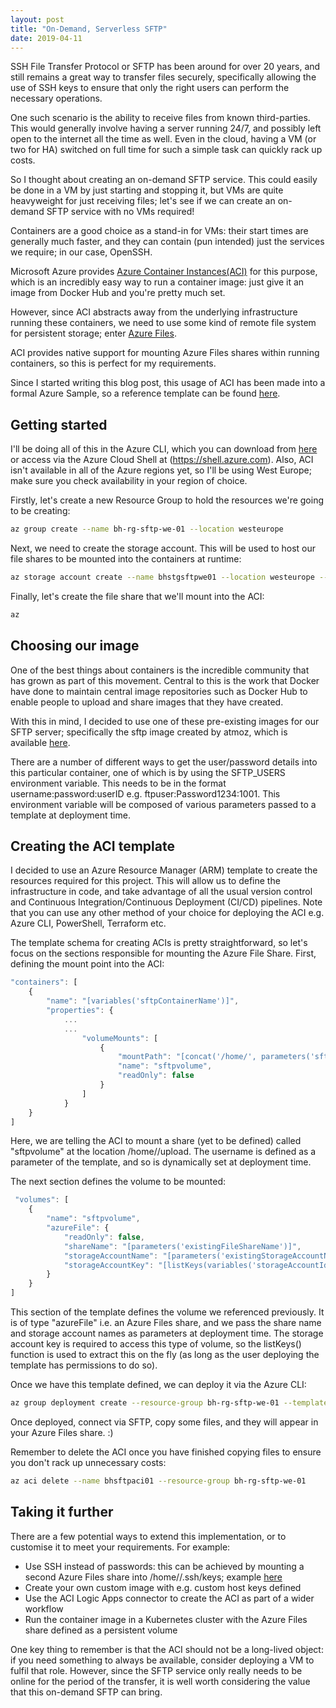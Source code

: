 ```yaml
---
layout: post
title: "On-Demand, Serverless SFTP"
date: 2019-04-11
---
```


SSH File Transfer Protocol or SFTP has been around for over 20 years, and still remains a great way to transfer files securely, specifically allowing the use of SSH keys to ensure that only the right users can perform the necessary operations.

One such scenario is the ability to receive files from known third-parties. This would generally involve having a server running 24/7, and possibly left open to the internet all the time as well. Even in the cloud, having a VM (or two for HA) switched on full time for such a simple task can quickly rack up costs.

So I thought about creating an on-demand SFTP service. This could easily be done in a VM by just starting and stopping it, but VMs are quite heavyweight for just receiving files; let's see if we can create an on-demand SFTP service with no VMs required!

Containers are a good choice as a stand-in for VMs: their start times are generally much faster, and they can contain (pun intended) just the services we require; in our case, OpenSSH.

Microsoft Azure provides [Azure Container Instances(ACI)](https://azure.microsoft.com/en-us/services/container-instances/) for this purpose, which is an incredibly easy way to run a container image: just give it an image from Docker Hub and you're pretty much set.

However, since ACI abstracts away from the underlying infrastructure running these containers, we need to use some kind of remote file system for persistent storage; enter [Azure Files](https://azure.microsoft.com/en-gb/services/storage/files/).

ACI provides native support for mounting Azure Files shares within running containers, so this is perfect for my requirements.

Since I started writing this blog post, this usage of ACI has been made into a formal Azure Sample, so a reference template can be found [here](https://azure.microsoft.com/en-gb/resources/samples/sftp-creation-template/).

## Getting started

I'll be doing all of this in the Azure CLI, which you can download from [here](https://docs.microsoft.com/en-us/cli/azure/install-azure-cli) or access via the Azure Cloud Shell at (https://shell.azure.com). Also, ACI isn't available in all of the Azure regions yet, so I'll be using West Europe; make sure you check availability in your region of choice.

Firstly, let's create a new Resource Group to hold the resources we're going to be creating:

```bash
az group create --name bh-rg-sftp-we-01 --location westeurope
```

Next, we need to create the storage account. This will be used to host our file shares to be mounted into the containers at runtime:

```bash
az storage account create --name bhstgsftpwe01 --location westeurope --resource-group bh-rg-sftp-we-01 -sku Standard_LRS --kind Storage
```

Finally, let's create the file share that we'll mount into the ACI:

```bash
az
```

## Choosing our image

One of the best things about containers is the incredible community that has grown as part of this movement. Central to this is the work that Docker have done to maintain central image repositories such as Docker Hub to enable people to upload and share images that they have created.

With this in mind, I decided to use one of these pre-existing images for our SFTP server; specifically the sftp image created by atmoz, which is available [here](https://hub.docker.com/r/atmoz/sftp/).

There are a number of different ways to get the user/password details into this particular container, one of which is by using the SFTP_USERS environment variable. This needs to be in the format username:password:userID e.g. ftpuser:Password1234:1001. This environment variable will be composed of various parameters passed to a template at deployment time.

## Creating the ACI template

I decided to use an Azure Resource Manager (ARM) template to create the resources required for this project. This will allow us to define the infrastructure in code, and take advantage of all the usual version control and Continuous Integration/Continuous Deployment (CI/CD) pipelines. Note that you can use any other method of your choice for deploying the ACI e.g. Azure CLI, PowerShell, Terraform etc.

The template schema for creating ACIs is pretty straightforward, so let's focus on the sections responsible for mounting the Azure File Share. First, defining the mount point into the ACI:

```javascript
"containers": [
    {
        "name": "[variables('sftpContainerName')]",
        "properties": {
            ...
            ...
                "volumeMounts": [
                    {
                        "mountPath": "[concat('/home/', parameters('sftpUser'), '/upload')]",
                        "name": "sftpvolume",
                        "readOnly": false
                    }
                ]
            }
    }
]
```

Here, we are telling the ACI to mount a share (yet to be defined) called "sftpvolume" at the location /home/<username>/upload. The username is defined as a parameter of the template, and so is dynamically set at deployment time.

The next section defines the volume to be mounted:

```javascript
 "volumes": [
    {
        "name": "sftpvolume",
        "azureFile": {
            "readOnly": false,
            "shareName": "[parameters('existingFileShareName')]",
            "storageAccountName": "[parameters('existingStorageAccountName')]",
            "storageAccountKey": "[listKeys(variables('storageAccountId'),'2018-02-01').keys[0].value]"
        }
    }
]
```

This section of the template defines the volume we referenced previously. It is of type "azureFile" i.e. an Azure Files share, and we pass the share name and storage account names as parameters at deployment time. The storage account key is required to access this type of volume, so the listKeys() function is used to extract this on the fly (as long as the user deploying the template has permissions to do so).

Once we have this template defined, we can deploy it via the Azure CLI:

```bash
az group deployment create --resource-group bh-rg-sftp-we-01 --template-file aci-sftp.json --existingFileShareName xxx --existingStorageAccountName yyy ... etc.
```

Once deployed, connect via SFTP, copy some files, and they will appear in your Azure Files share. :)

Remember to delete the ACI once you have finished copying files to ensure you don't rack up unnecessary costs:

```bash
az aci delete --name bhsftpaci01 --resource-group bh-rg-sftp-we-01
```

## Taking it further

There are a few potential ways to extend this implementation, or to customise it to meet your requirements. For example:

* Use SSH instead of passwords: this can be achieved by mounting a second Azure Files share into /home/<user>/.ssh/keys; example [here](https://github.com/bhummerstone/azure-templates/blob/master/compute/sftp/sftp-config-file.json)
* Create your own custom image with e.g. custom host keys defined
* Use the ACI Logic Apps connector to create the ACI as part of a wider workflow
* Run the container image in a Kubernetes cluster with the Azure Files share defined as a persistent volume

One key thing to remember is that the ACI should not be a long-lived object: if you need something to always be available, consider deploying a VM to fulfil that role. However, since the SFTP service only really needs to be online for the period of the transfer, it is well worth considering the value that this on-demand SFTP can bring.